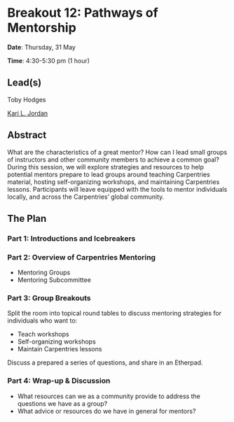 # Breakout 12: **Pathways of Mentorship**

**Date**: Thursday, 31 May

**Time**: 4:30-5:30 pm (1 hour)

## Lead(s)

Toby Hodges

[Kari L. Jordan](https://github.com/carpentries/carpentrycon/blob/master/ShortBio/SessionChairs/KariLJordan-bio.md)

## Abstract
What are the characteristics of a great mentor? How can I lead small groups of instructors and other community members to achieve a common goal? During this session, we will explore strategies and resources to help potential mentors prepare to lead groups around teaching Carpentries material, hosting self-organizing workshops, and maintaining Carpentries lessons. Participants will leave equipped with the tools to mentor individuals locally, and across the Carpentries’ global community.

## The Plan

### **Part 1**: Introductions and Icebreakers

### **Part 2**: Overview of Carpentries Mentoring
- Mentoring Groups
- Mentoring Subcommittee

### **Part 3**: Group Breakouts

Split the room into topical round tables to discuss mentoring strategies for individuals who want to:
- Teach workshops
- Self-organizing workshops
- Maintain Carpentries lessons

Discuss a prepared a series of questions, and share in an Etherpad.

### **Part 4**: Wrap-up & Discussion
- What resources can we as a community provide to address the questions we have as a group?
- What advice or resources do we have in general for mentors?
